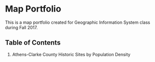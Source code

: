 # Map Portfolio 
This is a map portfolio created for Geographic Information System class during Fall 2017.
## Table of Contents 
1. Athens-Clarke County Historic Sites by Population Density 
